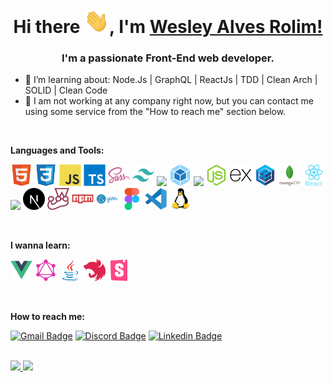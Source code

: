 <h1 align="center"> Hi there <img src="https://raw.githubusercontent.com/ABSphreak/ABSphreak/master/gifs/Hi.gif" width="40"/>, I'm <a href="https://github.com/Wesley-AlvesRolim">Wesley Alves Rolim!</a></h1>

<h3 align="center">I'm a passionate Front-End web developer.</h3>

- 🌱 I’m learning about: Node.Js | GraphQL | ReactJs | TDD | Clean Arch | SOLID | Clean Code
- 🔭 I am not working at any company right now, but you can contact me using some service from the "How to reach me" section below.

<br>

**Languages and Tools:**

<code><img height="35" src="https://raw.githubusercontent.com/devicons/devicon/master/icons/html5/html5-original.svg"></code>
<code><img height="35" src="https://raw.githubusercontent.com/devicons/devicon/master/icons/css3/css3-original.svg"></code>
<code><img height="35" src="https://raw.githubusercontent.com/devicons/devicon/master/icons/javascript/javascript-original.svg"></code>
<code><img height="35" src="https://raw.githubusercontent.com/devicons/devicon/master/icons/typescript/typescript-original.svg"></code>
<code><img height="35" src="https://raw.githubusercontent.com/devicons/devicon/master/icons/sass/sass-original.svg"></code>
<code><img height="35" src="https://raw.githubusercontent.com/devicons/devicon/master/icons/tailwindcss/tailwindcss-plain.svg"></code>
<code><img height="35" src="https://styled-components.com/logo.png"></code>
<code><img height="35" src="https://raw.githubusercontent.com/devicons/devicon/master/icons/webpack/webpack-original.svg"></code>
<code><img height="35" src="https://vitejs.dev/logo.svg"></code>
<code><img height="35" src="https://raw.githubusercontent.com/devicons/devicon/master/icons/nodejs/nodejs-original.svg"></code>
<code><img height="35" src="https://raw.githubusercontent.com/devicons/devicon/master/icons/express/express-original.svg"></code>
<code><img height="35" src="https://raw.githubusercontent.com/devicons/devicon/master/icons/sequelize/sequelize-original.svg"></code>
<code><img height="35" src="https://raw.githubusercontent.com/devicons/devicon/master/icons/mongodb/mongodb-original-wordmark.svg"></code>
<code><img height="35" src="https://raw.githubusercontent.com/devicons/devicon/master/icons/react/react-original-wordmark.svg"></code>
<code><img height="35" src="https://reactnative.dev/img/favicon.ico"></code>
<code><img height="35" src="https://raw.githubusercontent.com/devicons/devicon/master/icons/nextjs/nextjs-original.svg"></code>
<code><img height="35" src="https://raw.githubusercontent.com/devicons/devicon/master/icons/jest/jest-plain.svg"></code>
<code><img height="35" src="https://raw.githubusercontent.com/devicons/devicon/master/icons/npm/npm-original-wordmark.svg"></code>
<code><img height="35" src="https://raw.githubusercontent.com/devicons/devicon/master/icons/yarn/yarn-original-wordmark.svg"></code>
<code><img height="35" src="https://raw.githubusercontent.com/devicons/devicon/master/icons/figma/figma-original.svg"></code>
<code><img height="35" src="https://raw.githubusercontent.com/devicons/devicon/master/icons/vscode/vscode-original.svg"></code>
<code><img height="35" src="https://raw.githubusercontent.com/devicons/devicon/master/icons/linux/linux-original.svg"></code>

<br>

**I wanna learn:**

<code><img height="35" src="https://raw.githubusercontent.com/devicons/devicon/master/icons/vuejs/vuejs-original.svg"></code>
<code><img height="35" src="https://raw.githubusercontent.com/devicons/devicon/master/icons/graphql/graphql-plain.svg"></code>
<code><img height="35" src="https://raw.githubusercontent.com/devicons/devicon/master/icons/java/java-original.svg"></code>
<code><img height="35" src="https://raw.githubusercontent.com/devicons/devicon/master/icons/nestjs/nestjs-plain.svg"></code>
<code><img height="35" src="https://raw.githubusercontent.com/devicons/devicon/master/icons/storybook/storybook-original.svg"></code>

<br>

**How to reach me:**

[![Gmail Badge](https://camo.githubusercontent.com/571384769c09e0c66b45e39b5be70f68f552db3e2b2311bc2064f0d4a9f5983b/68747470733a2f2f696d672e736869656c64732e696f2f62616467652f476d61696c2d4431343833363f7374796c653d666f722d7468652d6261646765266c6f676f3d676d61696c266c6f676f436f6c6f723d7768697465)](mailto:walvesrolim@gmail.com)
[![Discord Badge](https://camo.githubusercontent.com/f868f43f3c084669121e55e633ca5c3e11d382872ab7db663789f5c736c71a43/68747470733a2f2f696d672e736869656c64732e696f2f62616467652f446973636f72642d3538363546323f7374796c653d666f722d7468652d6261646765266c6f676f3d646973636f7264266c6f676f436f6c6f723d7768697465)](https://discordapp.com/users/693135929992544307)
[![Linkedin Badge](https://camo.githubusercontent.com/a80d00f23720d0bc9f55481cfcd77ab79e141606829cf16ec43f8cacc7741e46/68747470733a2f2f696d672e736869656c64732e696f2f62616467652f4c696e6b6564496e2d3030373742353f7374796c653d666f722d7468652d6261646765266c6f676f3d6c696e6b6564696e266c6f676f436f6c6f723d7768697465)](https://www.linkedin.com/in/wesley-alves-rolim-2bba1b209/)

<br>

<a href="https://github.com/Wesley-AlvesRolim?tab=repositories">
  <img src="https://github-readme-stats.vercel.app/api?username=Wesley-AlvesRolim&show_icons=true&theme=tokyonight"/>
</a>

<a href="https://github.com/Wesley-AlvesRolim?tab=repositories">
  <img src="https://github-readme-stats.vercel.app/api/top-langs/?username=Wesley-AlvesRolim&layout=compact&theme=material-palenight"/>
</a>
